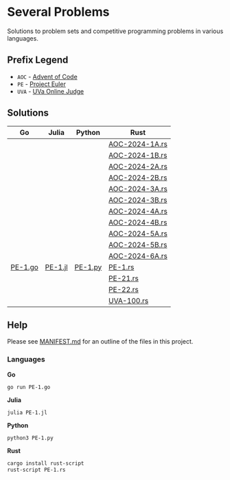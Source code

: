# Several Problems

Solutions to problem sets and competitive programming problems in various languages.

## Prefix Legend

* `AOC` - [Advent of Code](https://adventofcode.com/)
* `PE` - [Project Euler](https://projecteuler.net/)
* `UVA` - [UVa Online Judge](https://onlinejudge.org/)

## Solutions

<table>
<thead>
<tr>
<th>Go</th>
<th>Julia</th>
<th>Python</th>
<th>Rust</th>
</tr>
</thead>
<tbody>
<tr>
<td></td>
<td></td>
<td></td>
<td><a href="./AOC-2024-1A.rs">AOC-2024-1A.rs</a></td>
</tr>
<tr>
<td></td>
<td></td>
<td></td>
<td><a href="./AOC-2024-1B.rs">AOC-2024-1B.rs</a></td>
</tr>
<tr>
<td></td>
<td></td>
<td></td>
<td><a href="./AOC-2024-2A.rs">AOC-2024-2A.rs</a></td>
</tr>
<tr>
<td></td>
<td></td>
<td></td>
<td><a href="./AOC-2024-2B.rs">AOC-2024-2B.rs</a></td>
</tr>
<tr>
<td></td>
<td></td>
<td></td>
<td><a href="./AOC-2024-3A.rs">AOC-2024-3A.rs</a></td>
</tr>
<tr>
<td></td>
<td></td>
<td></td>
<td><a href="./AOC-2024-3B.rs">AOC-2024-3B.rs</a></td>
</tr>
<tr>
<td></td>
<td></td>
<td></td>
<td><a href="./AOC-2024-4A.rs">AOC-2024-4A.rs</a></td>
</tr>
<tr>
<td></td>
<td></td>
<td></td>
<td><a href="./AOC-2024-4B.rs">AOC-2024-4B.rs</a></td>
</tr>
<tr>
<td></td>
<td></td>
<td></td>
<td><a href="./AOC-2024-5A.rs">AOC-2024-5A.rs</a></td>
</tr>
<tr>
<td></td>
<td></td>
<td></td>
<td><a href="./AOC-2024-5B.rs">AOC-2024-5B.rs</a></td>
</tr>
<tr>
<td></td>
<td></td>
<td></td>
<td><a href="./AOC-2024-6A.rs">AOC-2024-6A.rs</a></td>
</tr>
<tr>
<td><a href="./PE-1.go">PE-1.go</a></td>
<td><a href="./PE-1.jl">PE-1.jl</a></td>
<td><a href="./PE-1.py">PE-1.py</a></td>
<td><a href="./PE-1.rs">PE-1.rs</a></td>
</tr>
<tr>
<td></td>
<td></td>
<td></td>
<td><a href="./PE-21.rs">PE-21.rs</a></td>
</tr>
<tr>
<td></td>
<td></td>
<td></td>
<td><a href="./PE-22.rs">PE-22.rs</a></td>
</tr>
<tr>
<td></td>
<td></td>
<td></td>
<td><a href="./UVA-100.rs">UVA-100.rs</a></td>
</tr>
</tbody>
</table>


## Help

Please see [MANIFEST.md](./MANIFEST.md) for an outline of the files in this project.

### Languages

**Go**

```
go run PE-1.go
```

**Julia**

```
julia PE-1.jl
```

**Python**

```
python3 PE-1.py
```

**Rust**

```bash
cargo install rust-script
rust-script PE-1.rs
```

